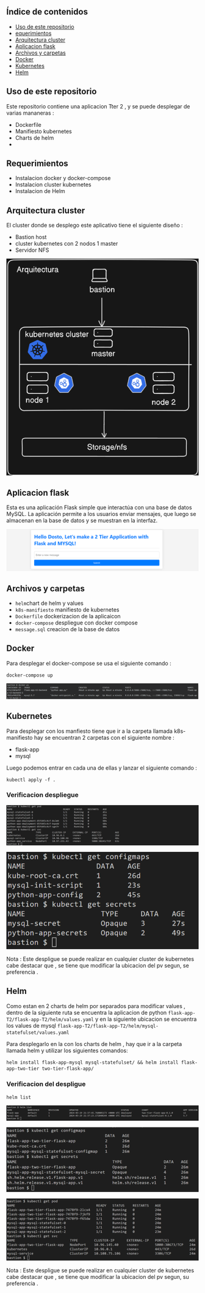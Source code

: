 ## Índice de contenidos
* [Uso de este repositorio](#item1)
* [equerimientos](#item2)
* [Arquitectura cluster](#item3)
* [Aplicacion flask ](#item4)
* [Archivos y carpetas](#item5)
* [Docker](#item6)
* [Kubernetes](#item7)
* [Helm](#item8)


<a name="item1"></a>
## Uso de este repositorio

Este repositorio contiene una aplicacion Tter 2 , y se puede desplegar de varias mananeras :

- Dockerfile
- Manifiesto kubernetes
- Charts de helm
- 
<a name="item2"></a>
## Requerimientos

- Instalacion docker y docker-compose
- Instalacion cluster kubernetes
- Instalacion de Helm

<a name="item3"></a>
## Arquitectura cluster

El cluster donde se desplego este aplicativo tiene el siguiente diseño :

- Bastion host
- cluster kubernetes con 2 nodos 1 master
- Servidor NFS

![Diagrama](https://github.com/Andherson333333/k8s/blob/main/flask-app-T2/imagenes/bastion-6.png)

<a name="item4"></a>  
## Aplicacion flask 

Esta es una aplicación Flask simple que interactúa con una base de datos MySQL. La aplicación permite a los usuarios enviar mensajes, que luego se almacenan en la base de datos y se muestran en la interfaz.

![Diagrama](https://github.com/Andherson333333/k8s/blob/main/flask-app-T2/imagenes/bastion-8.png)

<a name="item5"></a>
## Archivos y carpetas

- `helm`chart de helm y values 
- `k8s-manifiesto` manifiesto de kubernetes
- `Dockerfile` dockerizacion de la aplicaicon
- `docker-compose` despliegue con docker compose
- `message.sql` creacion de la base de datos

<a name="item6"></a>
## Docker

Para desplegar el docker-compose se usa el siguiente comando :

```
docker-compose up
```

![Diagrama](https://github.com/Andherson333333/k8s/blob/main/flask-app-T2/imagenes/docker-ps.png)

<a name="item7"></a>
## Kubernetes

Para desplegar con los manfiesto tiene que ir a la carpeta llamada k8s-manifiesto hay se encuentran 2 carpetas con el siguiente nombre :

- flask-app
- mysql

Luego podemos entrar en cada una de ellas y lanzar el siguiente comando :

```
kubectl apply -f .
```
### Verificacion despliegue

![Diagrama](https://github.com/Andherson333333/k8s/blob/main/flask-app-T2/imagenes/bastion-7.png)

![Diagrama](https://github.com/Andherson333333/k8s/blob/main/flask-app-T2/imagenes/bastion-5.png)

Nota : Este despligue se puede realizar en cualquier cluster de kubernetes cabe destacar que , se tiene que modificar la ubicacion del pv segun, se preferencia .

<a name="item8"></a>
## Helm

Como estan en 2 charts de helm  por separados para modificar values , dentro de la siguiente  ruta se encuentra la aplicacion de python `flask-app-T2/flask-app-T2/helm/values.yaml` y en la siguiente ubicacion se encuentra los values de mysql  `flask-app-T2/flask-app-T2/helm/mysql-statefulset/values.yaml` 

Para desplegarlo en la con los charts de helm , hay que ir a la carpeta llamada helm y utilizar los siguientes comandos:
```
helm install flask-app-mysql mysql-statefulset/ && helm install flask-app-two-tier two-tier-flask-app/
```

### Verificacion del despligue
```
helm list
```
![Diagrama](https://github.com/Andherson333333/k8s/blob/main/flask-app-T2/imagenes/bastion-2.png)

![Diagrama](https://github.com/Andherson333333/k8s/blob/main/flask-app-T2/imagenes/bastion-4.png)

![Diagrama](https://github.com/Andherson333333/k8s/blob/main/flask-app-T2/imagenes/bastuion-1.png)

Nota : Este despligue se puede realizar en cualquier cluster de kubernetes cabe destacar que , se tiene que modificar la ubicacion del pv segun, su preferencia .

